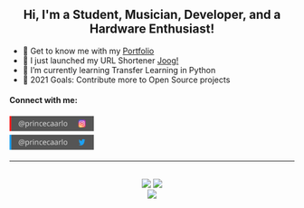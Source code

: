 <div align="center">
   <h2>Hi, I'm a Student, Musician, Developer, and a Hardware Enthusiast!</h2>
</div>


- 📝 Get to know me with my <a href="https://princecaarlo.tech/" target="_blank">Portfolio</a>
- 📎 I just launched my URL Shortener <a href="https://joog.uno">Joog!</a>
- 🐍 I’m currently learning Transfer Learning in Python
- 🥅 2021 Goals: Contribute more to Open Source projects

#### **Connect with me:**

[<img alt="princejoogie | Instagram" height="30px" src="./assets/instagram.svg" />][instagram]
<br />
[<img alt="princejoogie | Twitter" height="30px" src="./assets/twitter.svg" />][twitter]

---
<br />
<div align="center">
   <img width="400" src="https://github-readme-stats.vercel.app/api?username=princejoogie&count_private=true&include_all_commits=true&show_icons=true&hide_border=true&title_color=58A6FF&icon_color=1F6FEB&text_color=C3D1D9&bg_color=0D1117" />
   <img width="400" src="https://github-readme-streak-stats.herokuapp.com/?user=princejoogie&hide_border=true&show_icons=true&currStreakNum=58A6FF&sideNums=58A6FF&border=1F6FEB&currStreakLabel=C3D1D9&background=0D1117&sideLabels=C3D1D9&dates=58A6FF" />
</div>

<div align="center">  
  <img width="400" src="https://github-readme-stats.vercel.app/api/top-langs/?username=princejoogie&layout=compact&theme=onedark&hide_border=true&hide=java,dart&title_color=58A6FF&icon_color=1F6FEB&text_color=C3D1D9&bg_color=0D1117" />
</div>

[twitter]: https://twitter.com/princecaarlo
[youtube]: https://www.youtube.com/channel/UCAYlSiZecXQhbuzzMFZ7ekQ
[instagram]: https://www.instagram.com/princecaarlo/
